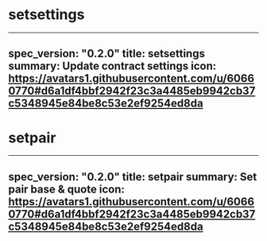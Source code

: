 <h1 class="contract">setsettings</h1>

---
spec_version: "0.2.0"
title: setsettings
summary: Update contract settings
icon: https://avatars1.githubusercontent.com/u/60660770#d6a1df4bbf2942f23c3a4485eb9942cb37c5348945e84be8c53e2ef9254ed8da
---

<h1 class="contract">setpair</h1>

---
spec_version: "0.2.0"
title: setpair
summary: Set pair base & quote
icon: https://avatars1.githubusercontent.com/u/60660770#d6a1df4bbf2942f23c3a4485eb9942cb37c5348945e84be8c53e2ef9254ed8da
---
